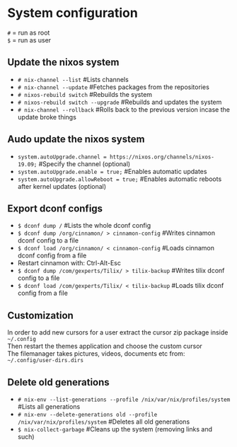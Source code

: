 # System configuration
`#` = run as root<br>
`$` = run as user

## Update the nixos system
- `# nix-channel --list` #Lists channels
- `# nix-channel --update` #Fetches packages from the repositories
- `# nixos-rebuild switch` #Rebuilds the system
- `# nixos-rebuild switch --upgrade` #Rebuilds and updates the system
- `# nix-channel --rollback` #Rolls back to the previous version incase the update broke things

## Audo update the nixos system
- `system.autoUpgrade.channel = https://nixos.org/channels/nixos-19.09;` #Specify the channel (optional)
- `system.autoUpgrade.enable = true;` #Enables automatic updates
- `system.autoUpgrade.allowReboot = true;` #Enables automatic reboots after kernel updates (optional)

## Export dconf configs
- `$ dconf dump /` #Lists the whole dconf config
- `$ dconf dump /org/cinnamon/ > cinnamon-config` #Writes cinnamon dconf config to a file
- `$ dconf load /org/cinnamon/ < cinnamon-config` #Loads cinnamon dconf config from a file
- Restart cinnamon with: Ctrl-Alt-Esc
- `$ dconf dump /com/gexperts/Tilix/ > tilix-backup` #Writes tilix dconf config to a file
- `$ dconf load /com/gexperts/Tilix/ < tilix-backup` #Loads tilix dconf config from a file

## Customization
In order to add new cursors for a user extract the cursor zip package inside `~/.config`<br>
Then restart the themes application and choose the custom cursor<br>
The filemanager takes pictures, videos, documents etc from: `~/.config/user-dirs.dirs`

## Delete old generations
- `# nix-env --list-generations --profile /nix/var/nix/profiles/system` #Lists all generations
- `# nix-env --delete-generations old --profile /nix/var/nix/profiles/system` #Deletes all old generations
- `$ nix-collect-garbage` #Cleans up the system (removing links and such)